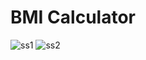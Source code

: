 # BMI Calculator

![ss1](https://user-images.githubusercontent.com/70061105/106399156-02f00880-643d-11eb-95dd-f3edd2b0f347.jpeg)
![ss2](https://user-images.githubusercontent.com/70061105/106399161-0a171680-643d-11eb-86e0-a6f4f8601014.jpeg)
